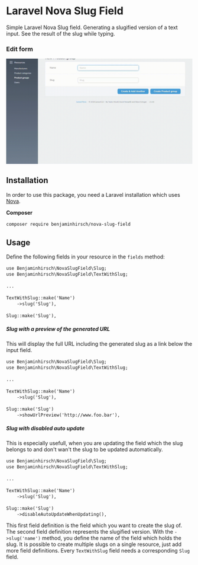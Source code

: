 # Laravel Nova Slug Field

Simple Laravel Nova Slug field. Generating a slugified version of a text 
input. See the result of the slug  while typing.
 
### Edit form

![details page select](https://raw.githubusercontent.com/benjaminhirsch/benjaminhirsch.github.io/master/repository-assets/nova-slug-demo.gif)

## Installation

In order to use this package, you need a Laravel installation which uses [Nova](https://nova.laravel.com).

**Composer**

```bash
composer require benjaminhirsch/nova-slug-field
```

## Usage
Define the following fields in your resource in the ```fields``` method:
```
use Benjaminhirsch\NovaSlugField\Slug;
use Benjaminhirsch\NovaSlugField\TextWithSlug;

...

TextWithSlug::make('Name')
    ->slug('Slug'),

Slug::make('Slug'),
```

##### Slug with a preview of the generated URL
This will display the full URL including the generated slug as a link below the input field.
```
use Benjaminhirsch\NovaSlugField\Slug;
use Benjaminhirsch\NovaSlugField\TextWithSlug;

...

TextWithSlug::make('Name')
    ->slug('Slug'),

Slug::make('Slug')
    ->showUrlPreview('http://www.foo.bar'),
```

##### Slug with disabled auto update
This is especially usefull, when you are updating the field which the slug belongs to and don't wan't the slug to be updated automatically.
```
use Benjaminhirsch\NovaSlugField\Slug;
use Benjaminhirsch\NovaSlugField\TextWithSlug;

...

TextWithSlug::make('Name')
    ->slug('Slug'),

Slug::make('Slug')
    ->disableAutoUpdateWhenUpdating(),
```

This first field definition is the field which you want to create the slug of. The second field 
definition represents the slugified version. With the ```->slug('name')``` method, you  define 
the name of the field which holds the slug. It is possible to create multiple slugs on a single
resource, just add more field definitions. Every ```TextWithSlug``` field needs a  corresponding
```Slug``` field.
